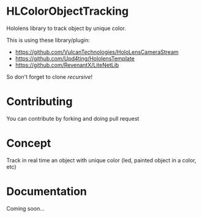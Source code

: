 # HLColorObjectTracking
Hololens library to track object by unique color. 

This is using these library/plugin:

-	https://github.com/VulcanTechnologies/HoloLensCameraStream
-	https://github.com/Upd4ting/HololensTemplate
-	https://github.com/RevenantX/LiteNetLib

So don't forget to clone *recursive*!

# Contributing

You can contribute by forking and doing pull request

# Concept 

Track in real time an object with unique color (led, painted object in a color, etc)

# Documentation

Coming soon...
